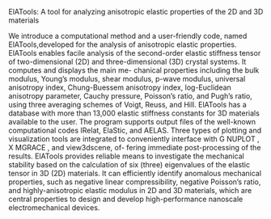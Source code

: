 ElATools: A tool for analyzing anisotropic elastic properties of the 2D and 3D materials

We introduce a computational method and a user-friendly code, named ElATools,developed for the analysis of anisotropic elastic properties. ElATools enables facile
analysis of the second-order elastic stiffness tensor of two-dimensional (2D) and three-dimensional (3D) crystal systems. It computes and displays the main me-
chanical properties including the bulk modulus, Young’s modulus, shear modulus, p-wave modulus, universal anisotropy index, Chung-Buessem anisotropy index, log-Euclidean anisotropy parameter, Cauchy pressure, Poisson’s ratio, and Pugh’s ratio, using three averaging schemes of Voigt, Reuss, and Hill. ElATools has a database
with more than 13,000 elastic stiffness constants for 3D materials available to the user. The program supports output files of the well-known computational codes
IRelat, ElaStic, and AELAS. Three types of plotting and visualization tools are integrated to conveniently interface with G NUPLOT , X MGRACE , and view3dscene, of-
fering immediate post-processing of the results. ElATools provides reliable means to investigate the mechanical stability based on the calculation of six (three) eigenvalues of the elastic tensor in 3D (2D) materials. It can efficiently identify anomalous mechanical properties, such as negative linear compressibility, negative Poisson’s ratio, and highly-anisotropic elastic modulus in 2D and 3D materials, which are central properties to design and develop high-performance nanoscale electromechanical devices.
